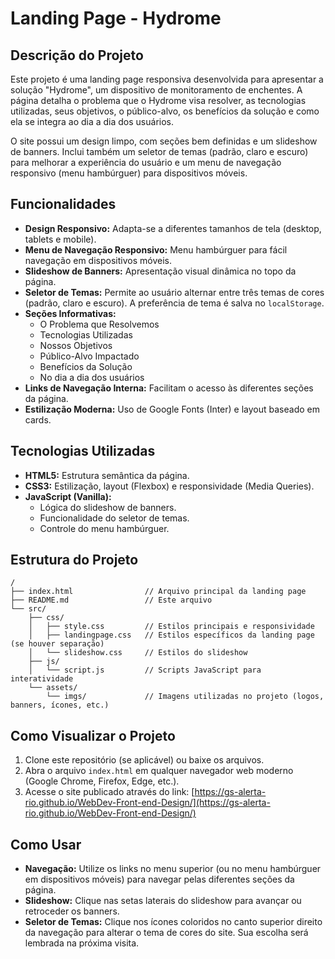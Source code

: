# Landing Page - Hydrome

## Descrição do Projeto

Este projeto é uma landing page responsiva desenvolvida para apresentar a solução "Hydrome", um dispositivo de monitoramento de enchentes. A página detalha o problema que o Hydrome visa resolver, as tecnologias utilizadas, seus objetivos, o público-alvo, os benefícios da solução e como ela se integra ao dia a dia dos usuários.

O site possui um design limpo, com seções bem definidas e um slideshow de banners. Inclui também um seletor de temas (padrão, claro e escuro) para melhorar a experiência do usuário e um menu de navegação responsivo (menu hambúrguer) para dispositivos móveis.

## Funcionalidades

*   **Design Responsivo:** Adapta-se a diferentes tamanhos de tela (desktop, tablets e mobile).
*   **Menu de Navegação Responsivo:** Menu hambúrguer para fácil navegação em dispositivos móveis.
*   **Slideshow de Banners:** Apresentação visual dinâmica no topo da página.
*   **Seletor de Temas:** Permite ao usuário alternar entre três temas de cores (padrão, claro e escuro). A preferência de tema é salva no `localStorage`.
*   **Seções Informativas:**
    *   O Problema que Resolvemos
    *   Tecnologias Utilizadas
    *   Nossos Objetivos
    *   Público-Alvo Impactado
    *   Benefícios da Solução
    *   No dia a dia dos usuários
*   **Links de Navegação Interna:** Facilitam o acesso às diferentes seções da página.
*   **Estilização Moderna:** Uso de Google Fonts (Inter) e layout baseado em cards.

## Tecnologias Utilizadas

*   **HTML5:** Estrutura semântica da página.
*   **CSS3:** Estilização, layout (Flexbox) e responsividade (Media Queries).
*   **JavaScript (Vanilla):**
    *   Lógica do slideshow de banners.
    *   Funcionalidade do seletor de temas.
    *   Controle do menu hambúrguer.

## Estrutura do Projeto

```
/
├── index.html                // Arquivo principal da landing page
├── README.md                 // Este arquivo
└── src/
    ├── css/
    │   ├── style.css         // Estilos principais e responsividade
    │   ├── landingpage.css   // Estilos específicos da landing page (se houver separação)
    │   └── slideshow.css     // Estilos do slideshow
    ├── js/
    │   └── script.js         // Scripts JavaScript para interatividade
    └── assets/
        └── imgs/             // Imagens utilizadas no projeto (logos, banners, ícones, etc.)
```

## Como Visualizar o Projeto

1.  Clone este repositório (se aplicável) ou baixe os arquivos.
2.  Abra o arquivo `index.html` em qualquer navegador web moderno (Google Chrome, Firefox, Edge, etc.).
3.  Acesse o site publicado através do link: [https://gs-alerta-rio.github.io/WebDev-Front-end-Design/](https://gs-alerta-rio.github.io/WebDev-Front-end-Design/)


## Como Usar

*   **Navegação:** Utilize os links no menu superior (ou no menu hambúrguer em dispositivos móveis) para navegar pelas diferentes seções da página.
*   **Slideshow:** Clique nas setas laterais do slideshow para avançar ou retroceder os banners.
*   **Seletor de Temas:** Clique nos ícones coloridos no canto superior direito da navegação para alterar o tema de cores do site. Sua escolha será lembrada na próxima visita.
